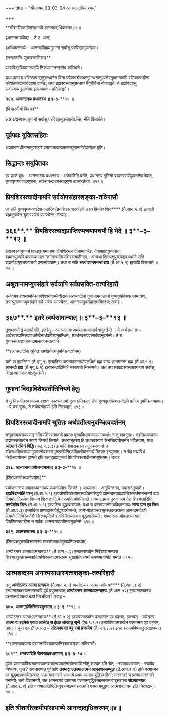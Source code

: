 +++
title = "श्रीभाष्यम् 03-03-04 आनन्दाद्यधिकरणम्"

+++
<div claऽऽ="elementor-widget-container">

**श्रीशारीरकमीमांसाभाष्ये आनन्दाद्यधिकरणम्॥४॥

(आनन्दमयविद्या – तै.उ. आन)

(अधिकरणार्थः – आनन्दादिब्रह्मगुणानां सर्वासु परविद्यासूपसंहारः)

(ससङ्गतिः सूत्रावतरणिका)**

प्राणाविद्याविषयमन्यदपि निरूपणमनन्तरमेव करिष्यते।

यथा प्राणस्य वसिष्ठत्वाद्यनुसन्धानेन विना ज्यैष्ठ्यश्रैष्ठ्यानुसन्धनानुपपत्तेरनुक्तानामपि वसिष्ठत्वादीनां कौषीतकिप्राणविद्यायां प्राप्तिः; तथा ब्रह्मस्वरूपानुसन्धानं यैर्गुणैर्विना नोपपद्यते; ते ब्रह्मविद्यासु सर्वास्वप्यनुसन्धेया इत्ययमर्थः – प्रतिपाद्यते।

**३६५**. **आनन्दादयः प्रधानस्य ॥ ३**–**३**–**११ ॥

(विचारणीयो विषयः)**

अत्र ब्रह्मस्वरूपगुणानां सर्वासु परविद्यासूपसंहारोऽस्ति, नेति विचार्यते।

## पूर्वपक्षः युक्तिसहितः

अप्रकरणाधीतानामुपसंहारे प्रमाणाभावात्प्रकरणश्रुतानामेवोपसंहार इति।

## सिद्धान्तः सयुक्तिकः

एवं प्राप्ते ब्रूमः – आनन्दादयः प्रधानस्य – अभेदादिति वर्तते; प्रधानस्य गुणिनो ब्रह्मणस्सर्वेषूपासनेष्वभेदात्, गुण्यपृथग्भावाद्गुणानां, सर्वत्रानन्दादयस्तद्गुणा उपसंहर्तव्याः ॥११॥

## प्रियशिरस्त्वादीनामपि सर्वत्रोपसंहारशङ्का-तन्निरासौ

एवं तर्हि गुण्यपृथग्भावादेवानन्दादिवत्प्रियशिरस्त्वादयोऽपि तस्य प्रियमेव शिरः**** (तै.आन.५.२) इत्यादौ ब्रह्मगुणत्वेन श्रुतास्सर्वत्र प्रसज्येरन्; नेत्याह –

## ३६६**.** प्रियशिरस्त्वाद्यप्राप्तिरुपचयापचयौ हि भेदे ॥ ३**–**३**–**१२ ॥

ब्रह्मस्वरूपगुणानां प्राप्तावुच्यमानायां प्रियशिरस्त्वादीनामप्राप्तिः, तेषामब्रह्मगुणत्वात्; ब्रह्मणःपुरुषविधत्वरूपणमात्रान्तर्गतत्वात्प्रियशिरस्त्वादीनाम्। अन्यथा शिरःपक्षुपुच्छाद्यवयवभेदे सति ब्रह्मणोऽप्युपचयापचयौ प्रसज्येयाताम्। तथा च सति **सत्यं ज्ञानमनन्तं ब्रह्म** (तै.आ.१.१) इत्यादि विरुध्यते ॥१२॥

## अश्रुतानामप्युपसंहारे सर्वत्रापि सर्वप्रसक्ति-तत्परिहारौ

नन्वेवमेव ब्रह्मसम्बन्धिनामेवैश्वर्यगाम्भीर्यौदार्यकारुण्यादीनां गुणानामनन्तानां गुण्यपृथक्स्थितत्वमात्रेण, तत्राश्रुतानामप्युपसंहारे सर्वे सर्वत्र प्रसज्येरन्, आनन्त्यादुपसंहाराशक्तिश्च; तत्राह –

## ३६७**.** इतरे त्वर्थसामान्यात् ॥ ३**–**३**–**१३ ॥

तुशब्दश्चोद्यं व्यावर्तयति; इतरेतु – आनन्दादयः अर्थसामान्यात्सर्वत्रानुवर्तन्ते । ये त्वर्थसमानाः – अर्थस्वरूपनिरूपणधर्मत्वेनार्थप्रतीत्यनुबन्धिनः; तेऽर्थस्वरूपवत्सर्वत्रानुवर्तन्ते। ते च गुणास्सत्यज्ञानानन्दामलत्वानन्तत्वानि।

**(आनन्दादीनां श्रुतितः अर्थप्रतीत्यनुबन्धित्वदर्शनम्)

 यतो वा इमानि** (तै.भृगु.१) इत्यादिना जगत्कारणतयोपलक्षितं ब्रह्म सत्यं ज्ञानमनन्तं ब्रह्म (तै.आ.१.१) **आनन्दो ब्रह्म** (तै.भृगु.६.१) इत्यानन्दादिभिर्हि स्वरूपतो निरूप्यते। अत उपास्यब्रह्मस्वरूपावगमाय सर्वासु विद्यास्वानन्दादयोऽनुवर्तन्ते।

## गुणानां विद्याविशेषप्रतीतिनियमे हेतुः

ये तु निरूपितस्वरूपस्य ब्रह्मणः कारुण्यादयो गुणाः प्रतिपन्नाः; तेषां गुण्यपृथक्स्थितत्वेऽपि प्रतीत्यनुबन्धित्वाभावात् – ये यत्र श्रुताः, ते तत्रोपसंहार्याः इति निरवद्यम् ॥१३॥

## प्रियशिरस्त्वादीनामपि श्रुतितः अर्थप्रतीत्यनुबन्धित्वदर्शनम्

यत्तूपचयापचयप्रसङ्गात्प्रियशिरस्त्वादयो ब्रह्मणः पुरुषविधत्वरूपणमात्रार्थाः; न तु ब्रह्मगुणाः। तर्ह्यतथारूपस्य ब्रह्मणस्तथात्वेन रूपणं किमर्थं क्रियते; अतथाभूतस्य हि तथात्वरूपणे केनचित्प्रयोजनेन भवितव्यम्; यथा **आत्मानं रथिनं विद्धि** (कठ.१.३.३) इत्यादिनोपासकस्य तदुपकरणानां च रथिरथादित्वरूपणमुपासनोपकरणभूतशरीरेन्द्रियादिवशीकरणार्थं क्रियत इत्युक्तम्। न चेह तथाविधं किञ्चिप्रयोजनं दृश्यते इति बलाद्ब्रह्मगुणत्वं प्रियशिरस्त्वादीनामभ्युपेत्यम्। तत्राह

**३६८**. **आध्यानाय प्रयोजनाभावात् ॥ ३**–**३**–**१४ ॥

(शिरःपक्षादिरूपणोपयोगः)**

प्रयोजनान्तराभावादाध्यानायायं रूपणोपदेशः क्रियते । आध्यानम् – अनुचिन्तनम्, उपासनमुच्यते। **ब्रह्मविदाप्नोति परम्** (तै.आ.१.१) इत्यत्रोपदिष्टाध्यानरूपवेदनसिद्धये ह्यानन्दमयब्रह्मप्रतिपत्त्यर्थमानन्दमयं ब्रह्म प्रियमोदादिरूपेण विभज्य शिरःपक्षादित्वेन रूपयित्वोपदिश्यते। यथाऽन्नमयः पुरुषः अयं देहः शिरःपक्षादिभिः; **तस्येदमेव शिरः** (तै.आ.१.१) इत्यादिना बुद्धावारोप्यते; यथा च प्राणमयमनोमयविज्ञानमयाः **तस्य प्राण एव शिरः** (तै.आ.२.३) इत्यादिना प्राणाद्यवयवैर्बुद्धावारोप्यन्ते; एवमेभ्योऽर्थान्तरभूतस्तदन्तरात्मा आनन्दमयोऽपि प्रियमोदादिभिरेकदेशैः शिरःप्रभृतित्वेन रूपितैराध्यानाय बुद्धावारोप्यते। एवमानन्दमयोपलक्षणत्वात् प्रियशिरस्त्वादीनां न सर्वदा आनन्दमयप्रतीतावनुवर्तन्ते ॥१४॥

**३६९**. **आत्मशब्दाच्च ॥ ३**–**३**–**१५॥

(शिरःपक्षपुच्छादिरूपणस्य शास्त्रोक्तार्थसुखप्रतिपत्त्यर्थता)

अन्योऽन्तर आत्माऽऽनन्दमयः** (तै.आन.५.२) इत्यात्मशब्देन निर्देशादात्मनश्च शिरःपक्षपुच्छासम्भवात्प्रियशिरस्त्वादयस्तस्य सुखप्रतिपत्त्यर्थं रूपणमात्रमिति गम्यते ॥१५॥

## आत्मशब्दस्य अनात्मसाधारणत्वशङ्का-तत्परिहारौ

ननु **अन्योऽन्तर आत्मा प्राणमयः** (तै.आन.२.१) अन्योऽन्यर आत्मा मनोमयः**** (तै.आन.३.२) इत्यात्मशब्दस्यानात्मस्वपि पूर्वं प्रयुक्तत्वात्
**अन्योऽन्तर आत्माऽऽनन्दमयः** (तै.आन.५२) इत्यात्मशब्दस्य परमात्मविषयत्वं कथं निश्चीयते? तत्राह –

**३७०**. **आत्मगृहीतिरितरवदुत्तरात् ॥ ३**–**३**–**१६ ॥

अन्योऽन्तर आत्माऽऽनन्दमयः** (तै.आ.५.२) इत्यत्रात्मशब्देन परमात्मन एव ग्रहणम्, इतरवत् – यथेतरत्र **आत्मा वा इदमेक एवाग्र आसीत् स ईक्षत लोकान्नु सृजै** (ऐत.१.१.१) इत्यादिष्वात्मशब्देन परमात्मन एव ग्रहणम्; तद्वत् । कुत एतत्? उत्तरात् –
**सोऽकामयत बहु स्यां प्रजायेय** (तै.आन.६.२) इत्यानन्दमयविषयादुत्तराद्वाक्यात् ॥१६॥

**(उत्तरवाक्यस्य परमात्मविषयकत्वानिश्चयशङ्का-तन्निरासौ)

३७१**. **अन्वयादिति चेत्स्यादवधारणात् ॥ ३**–**३**–**१७ ॥**

पूर्वत्र प्राणमयादिष्वनात्मस्वात्मशब्दान्वयदर्शनान्नोत्तरान्निश्चेतुं शक्यत इति चेत् – स्यादवधारणात् – स्यादेव निश्चयः; कुतः? अवधारणात् पूर्वत्रापि **तस्माद्वा एतस्मादात्मन आकाशस्सम्भूतः** (तै.आन.१.२) इति परमात्मन एव बुद्ध्याऽवधारितत्वात् अन्नमयादनन्तरे प्राणमये प्रथमं परमात्मबुद्धिरवतीर्णा; तदनन्तरं च प्राणमयादनन्तरे मनोमये; ततो विज्ञानमये, तत आनन्दमये प्रक्रान्ता परमात्मबुद्धिस्तदन्तराभावादुत्तराच्च **सोऽकामयत** (तै.आन.६.२) इति वाक्यात्प्रतिष्ठितेत्युपक्रमेऽप्यपरमात्मनि परमात्मबुद्ध्या आत्मशब्दान्वय इति निरवद्यम्॥१७॥

## इति श्रीशारीरकमीमांसाभाष्ये आनन्दाद्यधिकरणम्॥४॥

</div>
